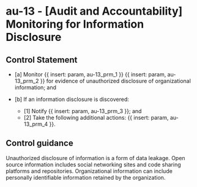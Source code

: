 # au-13 - \[Audit and Accountability\] Monitoring for Information Disclosure

## Control Statement

- \[a\] Monitor {{ insert: param, au-13_prm_1 }} {{ insert: param, au-13_prm_2 }} for evidence of unauthorized disclosure of organizational information; and

- \[b\] If an information disclosure is discovered:

  - \[1\] Notify {{ insert: param, au-13_prm_3 }}; and
  - \[2\] Take the following additional actions: {{ insert: param, au-13_prm_4 }}.

## Control guidance

Unauthorized disclosure of information is a form of data leakage. Open source information includes social networking sites and code sharing platforms and repositories. Organizational information can include personally identifiable information retained by the organization.

